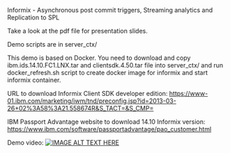Informix - Asynchronous post commit triggers, Streaming analytics and Replication to SPL

Take a look at the pdf file for presentation slides.

Demo scripts are in server_ctx/

This demo is based on Docker. You need to download and copy
ibm.ids.14.10.FC1.LNX.tar and clientsdk.4.50.tar file into server_ctx/ and run docker_refresh.sh script
to create docker image for informix and start informix container.

URL to download Informix Client SDK developer edition: https://www-01.ibm.com/marketing/iwm/tnd/preconfig.jsp?id=2013-03-26+02%3A58%3A21.558674R&S_TACT=&S_CMP=

IBM Passport Advantage website to download 14.10 Informix version: https://www.ibm.com/software/passportadvantage/pao_customer.html


Demo video: 
[![IMAGE ALT TEXT HERE](https://img.youtube.com/vi/STAo7wsEKgE/0.jpg)](https://www.youtube.com/watch?v=STAo7wsEKgE)

